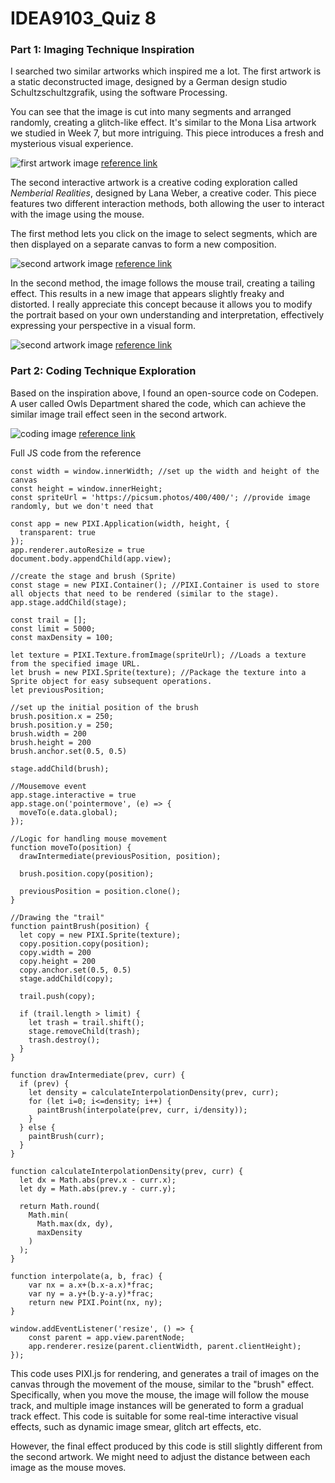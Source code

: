 # IDEA9103_Quiz 8
### Part 1: Imaging Technique Inspiration

I searched two similar artworks which inspired me a lot. The first artwork is a static deconstructed image, designed by a German design studio Schultzschultzgrafik, using the software Processing. 

You can see that the image is cut into many segments and arranged randomly, creating a glitch-like effect. It's similar to the Mona Lisa artwork we studied in Week 7, but more intriguing. This piece introduces a fresh and mysterious visual experience.

![first artwork image](readmeImage/WechatIMG1652.jpg)
[reference link](https://www.instagram.com/p/CGZ6X8shvqn/?igshid=i49e08v8iso6)

The second interactive artwork is a creative coding exploration called *Nemberial Realities*, designed by Lana Weber, a creative coder. This piece features two different interaction methods, both allowing the user to interact with the image using the mouse. 

The first method lets you click on the image to select segments, which are then displayed on a separate canvas to form a new composition.

![second artwork image](readmeImage/WechatIMG1653.jpg)
[reference link](https://lenaweber.com/archives/357)

In the second method, the image follows the mouse trail, creating a tailing effect. This results in a new image that appears slightly freaky and distorted. I really appreciate this concept because it allows you to modify the portrait based on your own understanding and interpretation, effectively expressing your perspective in a visual form.

![second artwork image](readmeImage/WechatIMG1654.jpg)
[reference link](https://lenaweber.com/archives/357)

### Part 2: Coding Technique Exploration

Based on the inspiration above, I found an open-source code on Codepen. A user called Owls Department shared the code, which can achieve the similar image trail effect seen in the second artwork.

![coding image](readmeImage/WechatIMG1655.jpg)
[reference link](https://codepen.io/owls/pen/vvbxYQ)

Full JS code from the reference
```
const width = window.innerWidth; //set up the width and height of the canvas
const height = window.innerHeight;
const spriteUrl = 'https://picsum.photos/400/400/'; //provide image randomly, but we don't need that

const app = new PIXI.Application(width, height, { 
  transparent: true
});
app.renderer.autoResize = true
document.body.appendChild(app.view);

//create the stage and brush (Sprite)
const stage = new PIXI.Container(); //PIXI.Container is used to store all objects that need to be rendered (similar to the stage).
app.stage.addChild(stage);

const trail = [];
const limit = 5000;
const maxDensity = 100;

let texture = PIXI.Texture.fromImage(spriteUrl); //Loads a texture from the specified image URL.
let brush = new PIXI.Sprite(texture); //Package the texture into a Sprite object for easy subsequent operations.
let previousPosition;

//set up the initial position of the brush
brush.position.x = 250;
brush.position.y = 250;
brush.width = 200
brush.height = 200
brush.anchor.set(0.5, 0.5)

stage.addChild(brush);

//Mousemove event
app.stage.interactive = true
app.stage.on('pointermove', (e) => {
  moveTo(e.data.global);
});

//Logic for handling mouse movement
function moveTo(position) {
  drawIntermediate(previousPosition, position);

  brush.position.copy(position);
  
  previousPosition = position.clone();
}

//Drawing the "trail"
function paintBrush(position) {
  let copy = new PIXI.Sprite(texture);
  copy.position.copy(position);
  copy.width = 200
  copy.height = 200
  copy.anchor.set(0.5, 0.5)
  stage.addChild(copy);
  
  trail.push(copy);
  
  if (trail.length > limit) {
    let trash = trail.shift();
    stage.removeChild(trash);
    trash.destroy();
  }
}

function drawIntermediate(prev, curr) {
  if (prev) {
    let density = calculateInterpolationDensity(prev, curr);
    for (let i=0; i<=density; i++) {
      paintBrush(interpolate(prev, curr, i/density));
    }
  } else {
    paintBrush(curr);  
  }
}

function calculateInterpolationDensity(prev, curr) {
  let dx = Math.abs(prev.x - curr.x);
  let dy = Math.abs(prev.y - curr.y);
  
  return Math.round(
    Math.min(
      Math.max(dx, dy),
      maxDensity
    )
  );
}

function interpolate(a, b, frac) {
    var nx = a.x+(b.x-a.x)*frac;
    var ny = a.y+(b.y-a.y)*frac;
    return new PIXI.Point(nx, ny);
}

window.addEventListener('resize', () => {
	const parent = app.view.parentNode;
	app.renderer.resize(parent.clientWidth, parent.clientHeight);
});
```

This code uses PIXI.js for rendering, and generates a trail of images on the canvas through the movement of the mouse, similar to the "brush" effect. Specifically, when you move the mouse, the image will follow the mouse track, and multiple image instances will be generated to form a gradual track effect. This code is suitable for some real-time interactive visual effects, such as dynamic image smear, glitch art effects, etc. 

However, the final effect produced by this code is still slightly different from the second artwork. We might need to adjust the distance between each image as the mouse moves.




